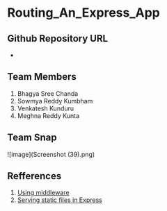 # Routing_An_Express_App

## Github Repository URL
-



## Team Members
1. Bhagya Sree Chanda
1. Sowmya Reddy Kumbham
1. Venkatesh Kunduru
1. Meghna Reddy Kunta


## Team Snap
![image](Screenshot (39).png)


## Refferences

1. [Using middleware](https://expressjs.com/en/guide/using-middleware.html)
2. [Serving static files in Express](https://expressjs.com/en/starter/static-files.html)